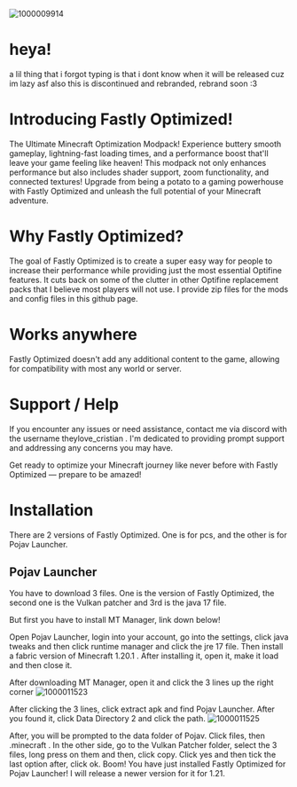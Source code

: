 ![1000009914](https://github.com/user-attachments/assets/58a7b3af-43a6-442b-8abb-aac51708a2d4)

# heya!
a lil thing that i forgot typing is that i dont know when it will be released cuz im lazy asf
also this is discontinued and rebranded, rebrand soon :3

# Introducing Fastly Optimized!
The Ultimate Minecraft Optimization Modpack! Experience buttery smooth gameplay, lightning-fast loading times, and a performance boost that'll leave your game feeling like heaven! This modpack not only enhances performance but also includes shader support, zoom functionality, and connected textures! Upgrade from being a potato to a gaming powerhouse with Fastly Optimized and unleash the full potential of your Minecraft adventure.

# Why Fastly Optimized?
The goal of Fastly Optimized is to create a super easy way for people to increase their performance while providing just the most essential Optifine features. It cuts back on some of the clutter in other Optifine replacement packs that I believe most players will not use. I provide zip files for the mods and config files in this github page.

# Works anywhere
Fastly Optimized doesn't add any additional content to the game, allowing for compatibility with most any world or server.

# Support / Help
If you encounter any issues or need assistance, contact me via discord with the username theylove_cristian . I'm dedicated to providing prompt support and addressing any concerns you may have.

Get ready to optimize your Minecraft journey like never before with Fastly Optimized — prepare to be amazed!

# Installation
There are 2 versions of Fastly Optimized. One is for pcs, and the other is for Pojav Launcher.
## Pojav Launcher
You have to download 3 files. One is the version of Fastly Optimized, the second one is the Vulkan patcher and 3rd is the java 17 file.

But first you have to install MT Manager, link down below!

Open Pojav Launcher, login into your account, go into the settings, click java tweaks and then click runtime manager and click the jre 17 file. Then install a fabric version of Minecraft 1.20.1 . After installing it, open it, make it load and then close it.

After downloading MT Manager, open it and click the 3 lines up the right corner
![1000011523](https://github.com/user-attachments/assets/a990ee14-0d19-486a-95c1-51b6d072c345)

After clicking the 3 lines, click extract apk and find Pojav Launcher.
After you found it, click Data Directory 2 and click the path.
![1000011525](https://github.com/user-attachments/assets/ab605507-f926-4041-92b5-9b680706d719)

After, you will be prompted to the data folder of Pojav. Click files, then .minecraft . In the other side, go to the Vulkan Patcher folder, select the 3 files, long press on them and then, click copy. Click yes and then tick the last option after, click ok.
Boom! You have just installed Fastly Optimized for Pojav Launcher! I will release a newer version for it for 1.21.
